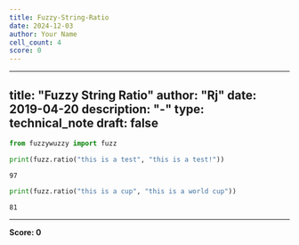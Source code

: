 ```yaml
---
title: Fuzzy-String-Ratio
date: 2024-12-03
author: Your Name
cell_count: 4
score: 0
---
```


---
title: "Fuzzy String Ratio"
author: "Rj"
date: 2019-04-20
description: "-"
type: technical_note
draft: false
---

```python
from fuzzywuzzy import fuzz
```


```python
print(fuzz.ratio("this is a test", "this is a test!"))
```

    97



```python
print(fuzz.ratio("this is a cup", "this is a world cup"))
```

    81



---
**Score: 0**